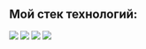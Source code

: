 ## Мой стек технологий:

<img src="https://img.shields.io/badge/Python-black?style=for-the-badge&logo=Python&logoColor=White"/>                                                                <img src="https://img.shields.io/badge/Django-black?style=for-the-badge&logo=Django&logoColor=092E20"/>                                                                 <img src="https://img.shields.io/badge/Git-black?style=for-the-badge&logo=Git&logoColor=F05032"/>                                                                     <img src="https://img.shields.io/badge/HTML5-black?style=for-the-badge&logo=HTML5&logoColor=E34F26"/>
